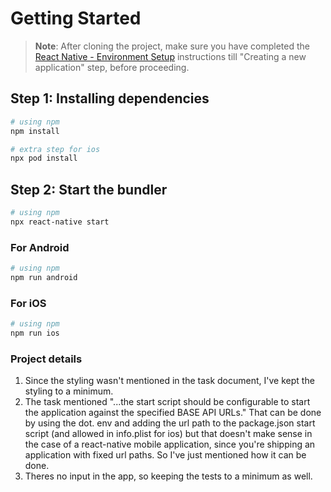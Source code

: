 # Getting Started

>**Note**: After cloning the project, make sure you have completed the [React Native - Environment Setup](https://reactnative.dev/docs/environment-setup) instructions till "Creating a new application" step, before proceeding.

## Step 1: Installing dependencies

```bash
# using npm
npm install

# extra step for ios
npx pod install
```

## Step 2: Start the bundler

```bash
# using npm
npx react-native start
```

### For Android

```bash
# using npm
npm run android
```

### For iOS

```bash
# using npm
npm run ios
```

### Project details

1. Since the styling wasn't mentioned in the task document, I've kept the styling to a minimum.
2. The task mentioned "...the start script should be configurable to start the application against the specified BASE API URLs."
That can be done by using the dot. env and adding the url path to the package.json start script (and allowed in info.plist for ios) but that doesn't make sense in the case of a react-native mobile application, since you're shipping an application with fixed url paths.
So I've just mentioned how it can be done.
3. Theres no input in the app, so keeping the tests to a minimum as well.
